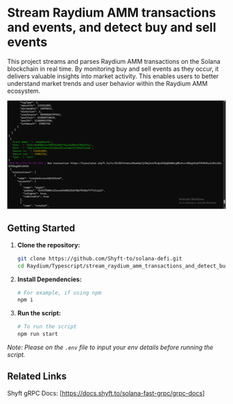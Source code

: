 # Stream Raydium AMM transactions and events, and detect buy and sell events

This project streams and parses Raydium AMM transactions on the Solana blockchain in real time.
By monitoring buy and sell events as they occur,
it delivers valuable insights into market activity.
This enables users to better understand market trends and user behavior within the Raydium AMM ecosystem.

![screenshot](assets/raydium-event.png?raw=true "Screenshot")

## Getting Started

1. **Clone the repository:**
   ```bash
   git clone https://github.com/Shyft-to/solana-defi.git
   cd Raydium/Typescript/stream_raydium_amm_transactions_and_detect_buy_sell_events
   ```

2. **Install Dependencies:**

    ```bash
    # For example, if using npm
    npm i
    ```

3. **Run the script:**

    ```bash
    # To run the script
    npm run start
    ```

*Note: Please on the `.env` file to  input your env details before running the script.*

## Related Links

Shyft gRPC Docs: [https://docs.shyft.to/solana-fast-grpc/grpc-docs]
